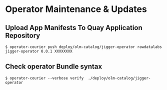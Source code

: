 # Operator Maintenance & Updates

## Upload App Manifests To Quay Application Repository
```
$ operator-courier push deploy/olm-catalog/jigger-operator rawdatalabs jigger-operator 0.0.1 XXXXXXXX
```

## Check operator Bundle syntax
```
$ operator-courier --verbose verify  ./deploy/olm-catalog/jigger-operator 
```

